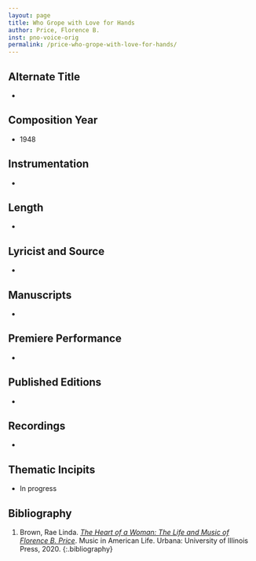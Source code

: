 ```yaml
---
layout: page
title: Who Grope with Love for Hands
author: Price, Florence B.
inst: pno-voice-orig
permalink: /price-who-grope-with-love-for-hands/
---
```


## Alternate Title
- 

## Composition Year
- 1948

## Instrumentation
- 

## Length
- 

## Lyricist and Source
- 

## Manuscripts
- 

## Premiere Performance
- 

## Published Editions
- 

## Recordings
- 

## Thematic Incipits
- In progress

## Bibliography
1. Brown, Rae Linda. <a href="https://www.worldcat.org/title/1122800180" target="_blank">*The Heart of a Woman: The Life and Music of Florence B. Price*</a>. Music in American Life. Urbana: University of Illinois Press, 2020.
{:.bibliography}